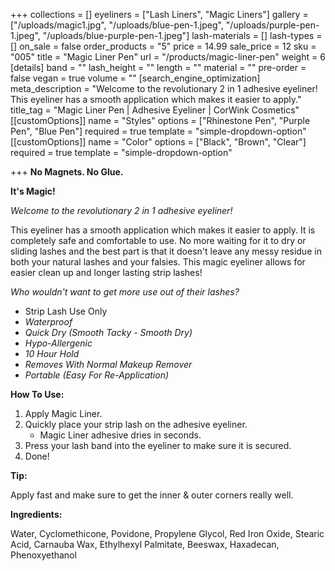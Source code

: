 +++
collections = []
eyeliners = ["Lash Liners", "Magic Liners"]
gallery = ["/uploads/magic1.jpg", "/uploads/blue-pen-1.jpeg", "/uploads/purple-pen-1.jpeg", "/uploads/blue-purple-pen-1.jpeg"]
lash-materials = []
lash-types = []
on_sale = false
order_products = "5"
price = 14.99
sale_price = 12
sku = "005"
title = "Magic Liner Pen"
url = "/products/magic-liner-pen"
weight = 6
[details]
band = ""
lash_height = ""
length = ""
material = ""
pre-order = false
vegan = true
volume = ""
[search_engine_optimization]
meta_description = "Welcome to the revolutionary 2 in 1 adhesive eyeliner! This eyeliner has a smooth application which makes it easier to apply."
title_tag = "Magic Liner Pen | Adhesive Eyeliner | CorWink Cosmetics"
[[customOptions]]
name = "Styles"
options = ["Rhinestone Pen", "Purple Pen", "Blue Pen"]
required = true
template = "simple-dropdown-option"
[[customOptions]]
name = "Color"
options = ["Black", "Brown", "Clear"]
required = true
template = "simple-dropdown-option"

+++
**No Magnets. No Glue.**

**It's Magic!**

_Welcome to the revolutionary 2 in 1 adhesive eyeliner!_

This eyeliner has a smooth application which makes it easier to apply. It is completely safe and comfortable to use. No more waiting for it to dry or sliding lashes and the best part is that it doesn't leave any messy residue in both your natural lashes and your falsies. This magic eyeliner allows for easier clean up and longer lasting strip lashes!

_Who wouldn't want to get more use out of their lashes?_

* Strip Lash Use Only
* _Waterproof_
* _Quick Dry (Smooth Tacky - Smooth Dry)_
* _Hypo-Allergenic_
* _10 Hour Hold_
* _Removes With Normal Makeup Remover_
* _Portable (Easy For Re-Application)_

**How To Use:**

1. Apply Magic Liner.
2. Quickly place your strip lash on the adhesive eyeliner.
   * Magic Liner adhesive dries in seconds.
3. Press your lash band into the eyeliner to make sure it is secured.
4. Done!

**Tip:**

Apply fast and make sure to get the inner & outer corners really well.

**Ingredients:**

Water, Cyclomethicone, Povidone, Propylene Glycol, Red Iron Oxide, Stearic Acid, Carnauba Wax, Ethylhexyl Palmitate, Beeswax, Haxadecan, Phenoxyethanol